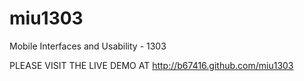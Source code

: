 miu1303
=======

Mobile Interfaces and Usability - 1303

PLEASE VISIT THE LIVE DEMO AT http://b67416.github.com/miu1303

